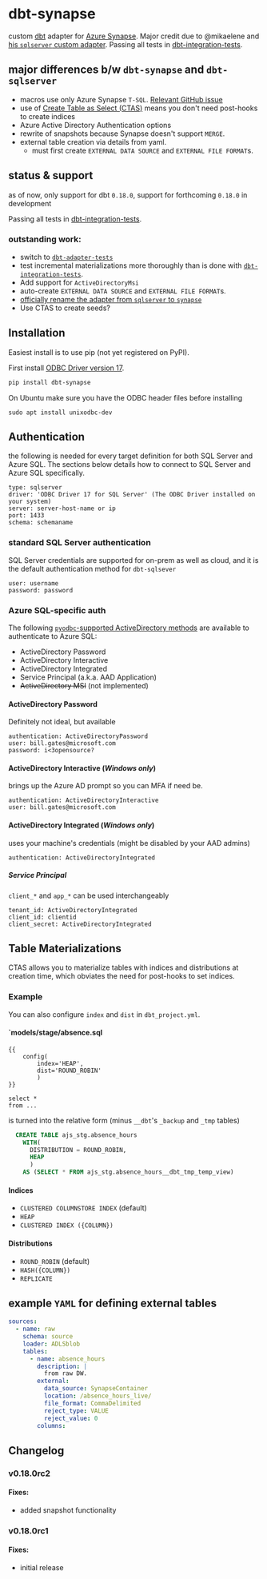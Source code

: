 # dbt-synapse

custom [dbt](https://www.getdbt.com) adapter for [Azure Synapse](https://azure.microsoft.com/en-us/services/synapse-analytics/). Major credit due to @mikaelene and [his `sqlserver` custom adapter](https://github.com/mikaelene/dbt-sqlserver).
Passing all tests in [dbt-integration-tests](https://github.com/fishtown-analytics/dbt-integration-tests/). 

## major differences b/w `dbt-synapse` and `dbt-sqlserver`
- macros use only Azure Synapse `T-SQL`. [Relevant GitHub issue](https://github.com/MicrosoftDocs/azure-docs/issues/55713)
- use of [Create Table as Select (CTAS)](https://docs.microsoft.com/en-us/sql/t-sql/statements/create-table-as-select-azure-sql-data-warehouse?view=aps-pdw-2016-au7) means you don't need post-hooks to create indices
- Azure Active Directory Authentication options
- rewrite of snapshots because Synapse doesn't support `MERGE`.
- external table creation via details from yaml.
  - must first create  `EXTERNAL DATA SOURCE` and `EXTERNAL FILE FORMAT`s.

## status & support
as of now, only support for dbt `0.18.0`, support for forthcoming `0.18.0` in development

Passing all tests in [dbt-integration-tests](https://github.com/fishtown-analytics/dbt-integration-tests/). 

### outstanding work:
- switch to [`dbt-adapter-tests`](https://github.com/fishtown-analytics/dbt-adapter-tests)
- test incremental materializations more thoroughly than is done with [`dbt-integration-tests`](https://github.com/fishtown-analytics/dbt-integration-tests/).
- Add support for `ActiveDirectoryMsi`
- auto-create  `EXTERNAL DATA SOURCE` and `EXTERNAL FILE FORMAT`s.
- [officially rename the adapter from `sqlserver` to `synapse`](https://github.com/swanderz/dbt-synapse/pull/6)
- Use CTAS to create seeds?

## Installation
Easiest install is to use pip (not yet registered on PyPI).

First install [ODBC Driver version 17](https://www.microsoft.com/en-us/download/details.aspx?id=56567).

```bash
pip install dbt-synapse
```
On Ubuntu make sure you have the ODBC header files before installing

```
sudo apt install unixodbc-dev
```

## Authentication
the following is needed for every target definition for both SQL Server and Azure SQL.  The sections below details how to connect to SQL Server and Azure SQL specifically.
```
type: sqlserver
driver: 'ODBC Driver 17 for SQL Server' (The ODBC Driver installed on your system)
server: server-host-name or ip
port: 1433
schema: schemaname
```
### standard SQL Server authentication
SQL Server credentials are supported for on-prem as well as cloud, and it is the default authentication method for `dbt-sqlsever`
```
user: username
password: password
```
### Azure SQL-specific auth
The following [`pyodbc`-supported ActiveDirectory methods](https://docs.microsoft.com/en-us/sql/connect/odbc/using-azure-active-directory?view=sql-server-ver15#new-andor-modified-dsn-and-connection-string-keywords) are available to authenticate to Azure SQL:
- ActiveDirectory Password
- ActiveDirectory Interactive
- ActiveDirectory Integrated
- Service Principal (a.k.a. AAD Application)
- ~~ActiveDirectory MSI~~ (not implemented)

#### ActiveDirectory Password 
Definitely not ideal, but available
```
authentication: ActiveDirectoryPassword
user: bill.gates@microsoft.com
password: i<3opensource?
```
#### ActiveDirectory Interactive (*Windows only*)
brings up the Azure AD prompt so you can MFA if need be.
```
authentication: ActiveDirectoryInteractive
user: bill.gates@microsoft.com
```
#### ActiveDirectory Integrated (*Windows only*)
uses your machine's credentials (might be disabled by your AAD admins)
```
authentication: ActiveDirectoryIntegrated
```
##### Service Principal
`client_*` and `app_*` can be used interchangeably
```
tenant_id: ActiveDirectoryIntegrated
client_id: clientid
client_secret: ActiveDirectoryIntegrated
```

## Table Materializations
CTAS allows you to materialize tables with indices and distributions at creation time, which obviates the need for post-hooks to set indices.

### Example
You can also configure `index` and `dist` in `dbt_project.yml`.
#### `models/stage/absence.sql
```
{{
    config(
        index='HEAP',
        dist='ROUND_ROBIN'
        )
}}

select *
from ...
```

is turned into the relative form (minus `__dbt`'s `_backup` and `_tmp` tables)

```SQL
  CREATE TABLE ajs_stg.absence_hours
    WITH(
      DISTRIBUTION = ROUND_ROBIN,
      HEAP
      )
    AS (SELECT * FROM ajs_stg.absence_hours__dbt_tmp_temp_view)
```
#### Indices
- `CLUSTERED COLUMNSTORE INDEX` (default)
- `HEAP`
- `CLUSTERED INDEX ({COLUMN})`
  
#### Distributions
- `ROUND_ROBIN` (default)
- `HASH({COLUMN})`
- `REPLICATE`

## example `YAML` for defining external tables
```YAML
sources:
  - name: raw
    schema: source
    loader: ADLSblob
    tables:
      - name: absence_hours
        description: |
          from raw DW.
        external:
          data_source: SynapseContainer
          location: /absence_hours_live/
          file_format: CommaDelimited
          reject_type: VALUE
          reject_value: 0
        columns:
```
## Changelog

### v0.18.0rc2

#### Fixes:
- added snapshot functionality

### v0.18.0rc1

#### Fixes:
- initial release